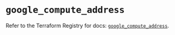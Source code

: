 # `google_compute_address`

Refer to the Terraform Registry for docs: [`google_compute_address`](https://registry.terraform.io/providers/hashicorp/google-beta/5.16.0/docs/resources/google_compute_address).

